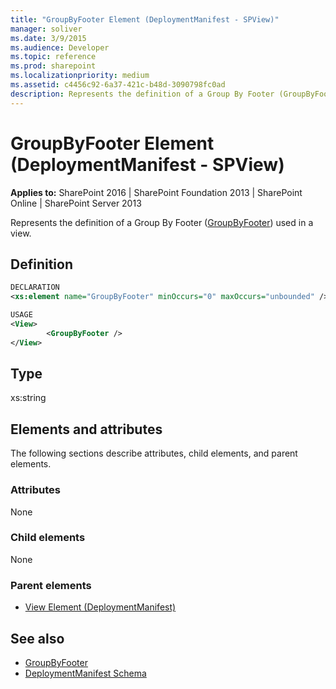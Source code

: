 ```yaml
---
title: "GroupByFooter Element (DeploymentManifest - SPView)"
manager: soliver
ms.date: 3/9/2015
ms.audience: Developer
ms.topic: reference
ms.prod: sharepoint
ms.localizationpriority: medium
ms.assetid: c4456c92-6a37-421c-b48d-3090798fc0ad
description: Represents the definition of a Group By Footer (GroupByFooter) used in a view. 
---
```


# GroupByFooter Element (DeploymentManifest - SPView)

**Applies to:** SharePoint 2016 | SharePoint Foundation 2013 | SharePoint Online | SharePoint Server 2013 
  
Represents the definition of a Group By Footer ([GroupByFooter](https://msdn.microsoft.com/library/Microsoft.SharePoint.SPView.GroupByFooter.aspx)) used in a view. 

## Definition

```XML
DECLARATION
<xs:element name="GroupByFooter" minOccurs="0" maxOccurs="unbounded" />

USAGE
<View>
        <GroupByFooter />
</View>

```

## Type

xs:string
  
## Elements and attributes

The following sections describe attributes, child elements, and parent elements.

### Attributes

None
   
### Child elements

None
   
### Parent elements

- [View Element (DeploymentManifest)](view-element-deploymentmanifest.md)
   
## See also

- [GroupByFooter](https://msdn.microsoft.com/library/Microsoft.SharePoint.SPView.GroupByFooter.aspx)
- [DeploymentManifest Schema](deploymentmanifest-schema.md)


